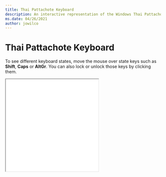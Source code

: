 ```yaml
---
title: Thai Pattachote Keyboard
description: An interactive representation of the Windows Thai PattachoteKeyboard. To see different keyboard states, click or move the mouse over the state keys.
ms.date: 04/26/2021
author: jowilco
---
```


# Thai Pattachote Keyboard

To see different keyboard states, move the mouse over state keys such as **Shift**, **Caps** or **AltGr**. You can also lock or unlock those keys by clicking them.

<iframe src="kbdth1.html" height="300"></iframe>
